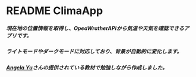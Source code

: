 # README  ClimaApp
#####  現在地の位置情報を取得し、OpeaWratherAPIから気温や天気を確認できるアプリです。 
#####  ライトモードやダークモードに対応しており、背景が自動的に変化します。

##### [Angela Yu](https://www.udemy.com/course/ios-13-app-development-bootcamp/)さんの提供されている教材で勉強しながら作成しました。
